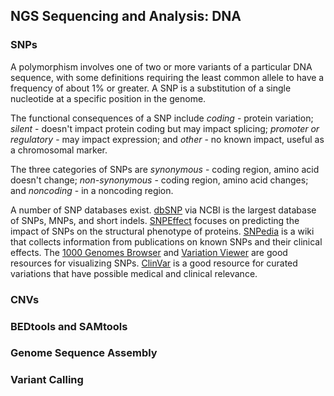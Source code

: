 ## NGS Sequencing and Analysis: DNA

### SNPs
A polymorphism involves one of two or more variants of a particular DNA sequence, with some definitions requiring the least common allele to have a frequency of about 1% or greater. A SNP is a substitution of a single nucleotide at a specific position in the genome. 

The functional consequences of a SNP include _coding_ - protein variation; _silent_ - doesn't impact protein coding but may impact splicing; _promoter or regulatory_ - may impact expression; and _other_ - no known impact, useful as a chromosomal marker. 

The three categories of SNPs are _synonymous_ - coding region, amino acid doesn't change; _non-synonymous_ - coding region, amino acid changes; and _noncoding_ - in a noncoding region.

A number of SNP databases exist. [dbSNP]() via NCBI is the largest database of SNPs, MNPs, and short indels. [SNPEffect]() focuses on predicting the impact of SNPs on the structural phenotype of proteins. [SNPedia]() is a wiki that collects information from publications on known SNPs and their clinical effects. The [1000 Genomes Browser]() and [Variation Viewer]() are good resources for visualizing SNPs. [ClinVar]() is a good resource for curated variations that have possible medical and clinical relevance.

### CNVs

### BEDtools and SAMtools

### Genome Sequence Assembly

### Variant Calling

